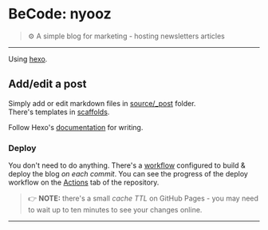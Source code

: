# BeCode: nyooz

> ⚙ A simple blog for marketing - hosting newsletters articles

* * *

Using [hexo](//hexo.io).

## Add/edit a post

Simply add or edit markdown files in [source/_post](./source/_post) folder.  
There's templates in [scaffolds](./scaffolds).

Follow Hexo's [documentation](//hexo.io/docs/writing) for writing.

### Deploy

You don't need to do anything. There's a [workflow](./.github/workflows/deploy.yml) configured to build & deploy the blog _on each commit_. You can see the progress of the deploy workflow on the [Actions](//github.com/becodeorg/nyooz/actions) tab of the repository.

> 👉 **NOTE:** there's a small _cache TTL_ on GitHub Pages - you may need to wait up to ten minutes to see your changes online.

* * *
